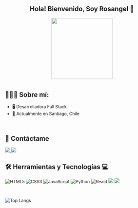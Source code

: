 <div align="center" width="50">

## Hola! Bienvenido, Soy Rosangel 👋

<div id="header" align="center">
  <img src="https://miro.medium.com/v2/resize:fit:1400/1*qdAW1TjCN57h1lbuuzvchg.gif" width="200"/>
</div>

# 
</div>

<h2 align="left">👩🏻‍💻 Sobre mí:</h2>

- 🖥️ Desarrolladora Full Stack 
- 📍 Actualmente en Santiago, Chile
<br>

## 📩 Contáctame 
<div>
  <a href="https://www.linkedin.com/in/rosangelma/">
    <img src="https://img.shields.io/badge/linkedin-%230077B5.svg?style=for-the-badge&logo=linkedin&logoColor=white">
  </a>
  <a href="rosangel593@gmail.com">
    <img src="https://img.shields.io/badge/Gmail-D14836?style=for-the-badge&logo=gmail&logoColor=white">
  </a>
</div>



## 🛠️ Herramientas y Tecnologías 💻


![HTML5](https://img.shields.io/badge/html5-%23E34F26.svg?style=for-the-badge&logo=html5&logoColor=white)
![CSS3](https://img.shields.io/badge/css3-%231572B6.svg?style=for-the-badge&logo=css3&logoColor=white)
![JavaScript](https://img.shields.io/badge/javascript-%23323330.svg?style=for-the-badge&logo=javascript&logoColor=%23F7DF1E)
![Python](https://img.shields.io/badge/python-3670A0?style=for-the-badge&logo=python&logoColor=ffdd54)
![React](https://img.shields.io/badge/react-%2320232a.svg?style=for-the-badge&logo=react&logoColor=%2361DAFB)
 <img src="https://img.shields.io/badge/bootstrap-%238511FA.svg?style=for-the-badge&logo=bootstrap&logoColor=white">
   <img src="https://img.shields.io/badge/flask-%23000.svg?style=for-the-badge&logo=flask&logoColor=white">
</div>
<br/> 

![Top Langs](https://github-readme-stats.vercel.app/api/top-langs/?username=rosangel593&layout=compact&theme=dark)